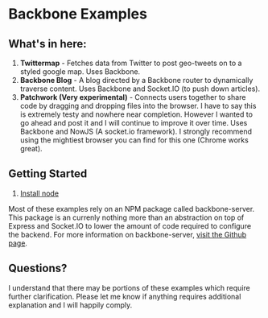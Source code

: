 # Backbone Examples

## What's in here:

1. **Twittermap** - Fetches data from Twitter to post geo-tweets on to a styled google map. Uses Backbone.
2. **Backbone Blog** - A blog directed by a Backbone router to dynamically traverse content. Uses Backbone and Socket.IO (to push down articles).
3. **Patchwork (Very experimental)** - Connects users together to share code by dragging and dropping files into the browser. I have to say this is extremely testy and nowhere near completion. However I wanted to go ahead and post it and I will continue to improve it over time. Uses Backbone and NowJS (A socket.io framework). I strongly recommend using the mightiest browser you can find for this one (Chrome works great).

## Getting Started

1. [Install node](http://nodejs.org/#download)

Most of these examples rely on an NPM package called backbone-server. This package is an currenly nothing more than an 
abstraction on top of Express and Socket.IO to lower the amount of code required to configure the backend. For more information
on backbone-server, [visit the Github page](https://github.com/nhunzaker/backbone-server).

## Questions?

I understand that there may be portions of these examples which require further clarification. Please let me know if anything requires additional explanation and I will happily comply.
